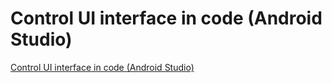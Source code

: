 # Control UI interface in code (Android Studio)
[Control UI interface in code (Android Studio)](https://aiwithcloud.com/2022/09/15/control_ui_interface_in_code_android_studio/)